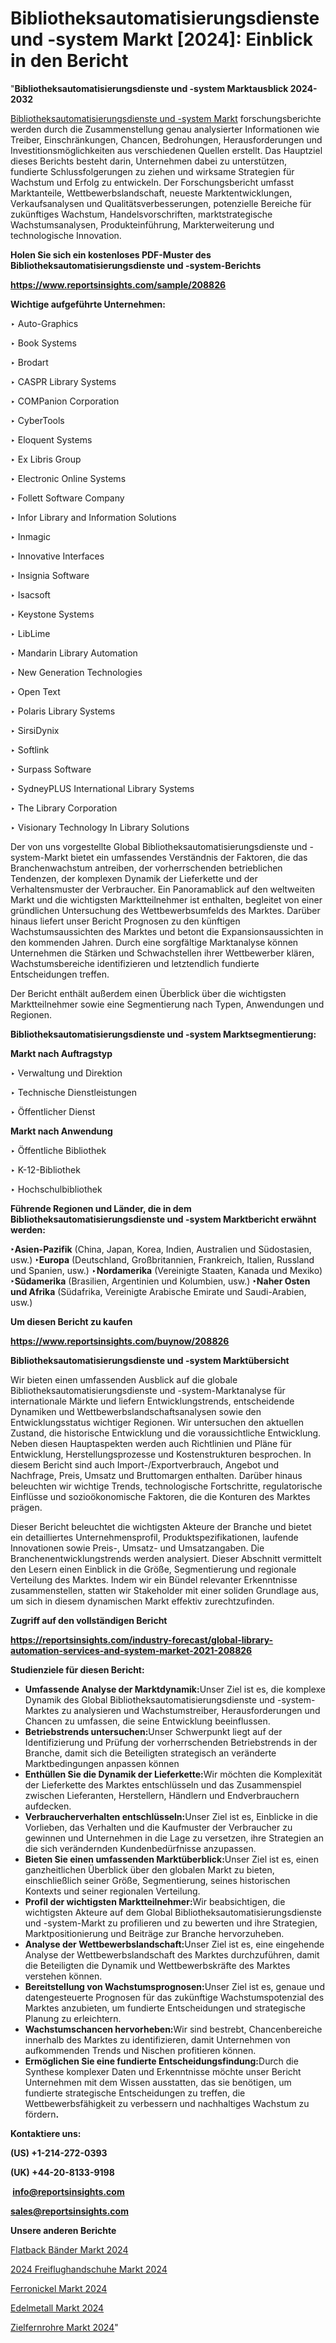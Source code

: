 # Bibliotheksautomatisierungsdienste und -system Markt [2024]: Einblick in den Bericht

"<strong><b>Bibliotheksautomatisierungsdienste und -system Marktausblick 2024-2032</b></strong>

<a href=https://www.reportsinsights.com/sample/208826>Bibliotheksautomatisierungsdienste und -system Markt</a> forschungsberichte werden durch die Zusammenstellung genau analysierter Informationen wie Treiber, Einschränkungen, Chancen, Bedrohungen, Herausforderungen und Investitionsmöglichkeiten aus verschiedenen Quellen erstellt. Das Hauptziel dieses Berichts besteht darin, Unternehmen dabei zu unterstützen, fundierte Schlussfolgerungen zu ziehen und wirksame Strategien für Wachstum und Erfolg zu entwickeln. Der Forschungsbericht umfasst Marktanteile, Wettbewerbslandschaft, neueste Marktentwicklungen, Verkaufsanalysen und Qualitätsverbesserungen, potenzielle Bereiche für zukünftiges Wachstum, Handelsvorschriften, marktstrategische Wachstumsanalysen, Produkteinführung, Markterweiterung und technologische Innovation.

<strong><b>Holen Sie sich ein kostenloses PDF-Muster des Bibliotheksautomatisierungsdienste und -system-Berichts</b></strong>

<a href=https://www.reportsinsights.com/sample/208826><strong><u>https://www.reportsinsights.com/sample/208826</u></strong></a>

<strong>Wichtige aufgeführte Unternehmen:</strong>

‣ Auto-Graphics

‣ Book Systems

‣ Brodart

‣ CASPR Library Systems

‣ COMPanion Corporation

‣ CyberTools

‣ Eloquent Systems

‣ Ex Libris Group

‣ Electronic Online Systems

‣ Follett Software Company

‣ Infor Library and Information Solutions

‣ Inmagic

‣ Innovative Interfaces

‣ Insignia Software

‣ Isacsoft

‣ Keystone Systems

‣ LibLime

‣ Mandarin Library Automation

‣ New Generation Technologies

‣ Open Text

‣ Polaris Library Systems

‣ SirsiDynix

‣ Softlink

‣ Surpass Software

‣ SydneyPLUS International Library Systems

‣ The Library Corporation

‣ Visionary Technology In Library Solutions

Der von uns vorgestellte Global Bibliotheksautomatisierungsdienste und -system-Markt bietet ein umfassendes Verständnis der Faktoren, die das Branchenwachstum antreiben, der vorherrschenden betrieblichen Tendenzen, der komplexen Dynamik der Lieferkette und der Verhaltensmuster der Verbraucher. Ein Panoramablick auf den weltweiten Markt und die wichtigsten Marktteilnehmer ist enthalten, begleitet von einer gründlichen Untersuchung des Wettbewerbsumfelds des Marktes. Darüber hinaus liefert unser Bericht Prognosen zu den künftigen Wachstumsaussichten des Marktes und betont die Expansionsaussichten in den kommenden Jahren. Durch eine sorgfältige Marktanalyse können Unternehmen die Stärken und Schwachstellen ihrer Wettbewerber klären, Wachstumsbereiche identifizieren und letztendlich fundierte Entscheidungen treffen.

Der Bericht enthält außerdem einen Überblick über die wichtigsten Marktteilnehmer sowie eine Segmentierung nach Typen, Anwendungen und Regionen.

<strong>Bibliotheksautomatisierungsdienste und -system Marktsegmentierung:</strong>

<strong>Markt nach Auftragstyp</strong>

‣ Verwaltung und Direktion

‣ Technische Dienstleistungen

‣ Öffentlicher Dienst

<strong>Markt nach Anwendung</strong>

‣ Öffentliche Bibliothek

‣ K-12-Bibliothek

‣ Hochschulbibliothek

<strong><b>Führende Regionen und Länder, die in dem Bibliotheksautomatisierungsdienste und -system Marktbericht erwähnt werden:</b></strong>

<strong><b>‣Asien-Pazifik</b></strong> (China, Japan, Korea, Indien, Australien und Südostasien, usw.)
<strong><b>‣Europa</b></strong> (Deutschland, Großbritannien, Frankreich, Italien, Russland und Spanien, usw.)
‣<strong><b>Nordamerika</b></strong> (Vereinigte Staaten, Kanada und Mexiko)
<strong><b>‣Südamerika</b></strong> (Brasilien, Argentinien und Kolumbien, usw.)
<strong><b>‣Naher Osten und Afrika</b></strong> (Südafrika, Vereinigte Arabische Emirate und Saudi-Arabien, usw.)

<strong>Um diesen Bericht zu kaufen</strong>

<a href=https://www.reportsinsights.com/buynow/208826><strong><u>https://www.reportsinsights.com/buynow/208826</u></strong></a>

<strong>Bibliotheksautomatisierungsdienste und -system Marktübersicht</strong>

Wir bieten einen umfassenden Ausblick auf die globale Bibliotheksautomatisierungsdienste und -system-Marktanalyse für internationale Märkte und liefern Entwicklungstrends, entscheidende Dynamiken und Wettbewerbslandschaftsanalysen sowie den Entwicklungsstatus wichtiger Regionen. Wir untersuchen den aktuellen Zustand, die historische Entwicklung und die voraussichtliche Entwicklung. Neben diesen Hauptaspekten werden auch Richtlinien und Pläne für Entwicklung, Herstellungsprozesse und Kostenstrukturen besprochen. In diesem Bericht sind auch Import-/Exportverbrauch, Angebot und Nachfrage, Preis, Umsatz und Bruttomargen enthalten. Darüber hinaus beleuchten wir wichtige Trends, technologische Fortschritte, regulatorische Einflüsse und sozioökonomische Faktoren, die die Konturen des Marktes prägen.

Dieser Bericht beleuchtet die wichtigsten Akteure der Branche und bietet ein detailliertes Unternehmensprofil, Produktspezifikationen, laufende Innovationen sowie Preis-, Umsatz- und Umsatzangaben. Die Branchenentwicklungstrends werden analysiert. Dieser Abschnitt vermittelt den Lesern einen Einblick in die Größe, Segmentierung und regionale Verteilung des Marktes. Indem wir ein Bündel relevanter Erkenntnisse zusammenstellen, statten wir Stakeholder mit einer soliden Grundlage aus, um sich in diesem dynamischen Markt effektiv zurechtzufinden.

<strong>Zugriff auf den vollständigen Bericht</strong>

<a href=https://reportsinsights.com/industry-forecast/global-library-automation-services-and-system-market-2021-208826><strong>https://reportsinsights.com/industry-forecast/global-library-automation-services-and-system-market-2021-208826</strong></a>

<strong>Studienziele für diesen Bericht:</strong>
<ul>
  <li><strong>Umfassende Analyse der Marktdynamik:</strong>Unser Ziel ist es, die komplexe Dynamik des Global Bibliotheksautomatisierungsdienste und -system-Marktes zu analysieren und Wachstumstreiber, Herausforderungen und Chancen zu umfassen, die seine Entwicklung beeinflussen.</li>
  <li><strong>Betriebstrends untersuchen:</strong>Unser Schwerpunkt liegt auf der Identifizierung und Prüfung der vorherrschenden Betriebstrends in der Branche, damit sich die Beteiligten strategisch an veränderte Marktbedingungen anpassen können</li>
  <li><strong>Enthüllen Sie die Dynamik der Lieferkette:</strong>Wir möchten die Komplexität der Lieferkette des Marktes entschlüsseln und das Zusammenspiel zwischen Lieferanten, Herstellern, Händlern und Endverbrauchern aufdecken.</li>
  <li><strong>Verbraucherverhalten entschlüsseln:</strong>Unser Ziel ist es, Einblicke in die Vorlieben, das Verhalten und die Kaufmuster der Verbraucher zu gewinnen und Unternehmen in die Lage zu versetzen, ihre Strategien an die sich verändernden Kundenbedürfnisse anzupassen.</li>
  <li><strong>Bieten Sie einen umfassenden Marktüberblick:</strong>Unser Ziel ist es, einen ganzheitlichen Überblick über den globalen Markt zu bieten, einschließlich seiner Größe, Segmentierung, seines historischen Kontexts und seiner regionalen Verteilung.</li>
  <li><strong>Profil der wichtigsten Marktteilnehmer:</strong>Wir beabsichtigen, die wichtigsten Akteure auf dem Global Bibliotheksautomatisierungsdienste und -system-Markt zu profilieren und zu bewerten und ihre Strategien, Marktpositionierung und Beiträge zur Branche hervorzuheben.</li>
  <li><strong>Analyse der Wettbewerbslandschaft:</strong>Unser Ziel ist es, eine eingehende Analyse der Wettbewerbslandschaft des Marktes durchzuführen, damit die Beteiligten die Dynamik und Wettbewerbskräfte des Marktes verstehen können.</li>
  <li><strong>Bereitstellung von Wachstumsprognosen:</strong>Unser Ziel ist es, genaue und datengesteuerte Prognosen für das zukünftige Wachstumspotenzial des Marktes anzubieten, um fundierte Entscheidungen und strategische Planung zu erleichtern.</li>
  <li><strong>Wachstumschancen hervorheben:</strong>Wir sind bestrebt, Chancenbereiche innerhalb des Marktes zu identifizieren, damit Unternehmen von aufkommenden Trends und Nischen profitieren können.</li>
  <li><strong>Ermöglichen Sie eine fundierte Entscheidungsfindung:</strong>Durch die Synthese komplexer Daten und Erkenntnisse möchte unser Bericht Unternehmen mit dem Wissen ausstatten, das sie benötigen, um fundierte strategische Entscheidungen zu treffen, die Wettbewerbsfähigkeit zu verbessern und nachhaltiges Wachstum zu fördern<strong>.</strong></li>
</ul>
<strong>Kontaktiere uns:</strong>

<strong>(US) +1-214-272-0393</strong>

<strong>(UK) +44-20-8133-9198</strong>

<strong> </strong><a href=info@reportsinsights.com><strong><u>info@reportsinsights.com</u></strong></a>

<a href=sales@reportsinsights.com><strong><u>sales@reportsinsights.com</u></strong></a>

<strong>Unsere anderen Berichte</strong>

<a href=https://de.linkedin.com/pulse/flatback-bänder-markt-2024-2031-schlüsselunternehmen-lvyxf/>Flatback Bänder Markt 2024</a>

<a href=https://de.linkedin.com/pulse/2024-freiflughandschuhe-markt-wichtigste-a7a6c/>2024 Freiflughandschuhe Markt 2024</a>

<a href=https://de.linkedin.com/pulse/ferronickel-markt-forschung-aktuelle-trends-neksf/>Ferronickel Markt 2024</a>

<a href=https://de.linkedin.com/pulse/edelmetall-markt-neueste-größe-2024-navigating-global-markets-360-muurc/>Edelmetall Markt 2024</a>

<a href=https://de.linkedin.com/pulse/zielfernrohre-markt-2024-trends-chancen-2032-immoc/>Zielfernrohre Markt 2024</a>"

